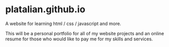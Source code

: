 # platalian.github.io
A website for learning html / css / javascript and more.

This will be a personal portfolio for all of my website projects and an online resume for those
who would like to pay me for my skills and services.
